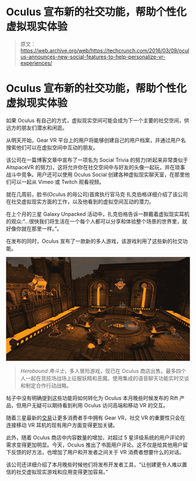 # Oculus 宣布新的社交功能，帮助个性化虚拟现实体验 

> 原文：<https://web.archive.org/web/https://techcrunch.com/2016/03/09/oculus-announces-new-social-features-to-help-personalize-vr-experiences/>

# Oculus 宣布新的社交功能，帮助个性化虚拟现实体验

如果 Oculus 有自己的方式，虚拟现实空间可能会成为下一个主要的社交空间，供远方的朋友们潜水和闲逛。

从明天开始，Gear VR 平台上的用户将能够创建自己的用户档案，并通过用户名搜索他们可以在虚拟空间中互动的朋友。

该公司在一篇博客文章中宣布了一项名为 Social Trivia 的努力(听起来非常类似于 AltspaceVR 的努力)，这将允许你在社交空间中与好友的头像一起玩，并在琐事战斗中竞争。用户还可以使用 Oculus Social 创建各种虚拟现实聊天室，在那里他们可以一起从 Vimeo 或 Twitch 观看视频。

就在几周前，脸书(Oculus 的母公司)首席执行官马克·扎克伯格详细介绍了该公司在社交虚拟现实方面的工作，以及他看到的虚拟空间互动的潜力。

在上个月的三星 Galaxy Unpacked 活动中，扎克伯格告诉一群戴着虚拟现实耳机的观众:“…很快我们将生活在一个每个人都可以分享和体验整个场景的世界里，就好像你就在那里一样。”。

在发布的同时，Oculus 宣布了一款新的多人游戏，该游戏利用了这些新的社交功能。

![gearsocial3](img/d0dee5740eb8c0f0c2252eadab63ada5.png)

> *Herobound:角斗士*，多人冒险游戏，现已在 Oculus 商店出售。最多四个人一起在竞技场战场上征服妖精和恶魔。使用集成的语音聊天功能实时交谈和制定合作行动战略。

帖子中没有明确提到这些功能将如何转化为 Oculus 本月晚些时候发布的 Rift 产品，但用户无疑可以期待看到利用 Oculus 访问高端和移动 VR 的交互。

随着三星最新的[交易](https://web.archive.org/web/20221208233923/https://promos.samsungpromotions.com/gearvr/)让更多消费者手中拥有 Gear VR，社交 VR 的重要性只会在连接移动 VR 耳机的现有用户方面变得更加关键。

此外，随着 Oculus 商店中内容数量的增加，对超过 5 星评级系统的用户评论的需求变得更加明显。今天，Oculus 推出了书面用户评论。这不仅是给其他用户留下反馈的好方法，也增加了用户和开发者之间关于 VR 消费者想要什么的对话。

该公司还详细介绍了本月晚些时候他们将发布开发者工具，“让创建更令人难以置信的社交虚拟现实游戏和应用变得更加容易。”
